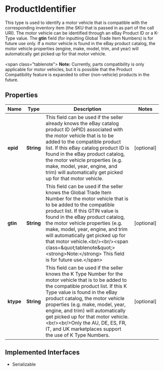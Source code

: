 

# ProductIdentifier

This type is used to identify a motor vehicle that is compatible with the corresponding inventory item (the SKU that is passed in as part of the call URI). The motor vehicle can be identified through an eBay Product ID or a K-Type value. The <strong>gtin</strong> field (for inputting Global Trade Item Numbers) is for future use only. If a motor vehicle is found in the eBay product catalog, the motor vehicle properties (engine, make, model, trim, and year) will automatically get picked up for that motor vehicle.<br/><br/><span class=\"tablenote\"> <strong>Note:</strong> Currently, parts compatibility is only applicable for motor vehicles, but it is possible that the Product Compatibility feature is expanded to other (non-vehicle) products in the future.</span>
## Properties

Name | Type | Description | Notes
------------ | ------------- | ------------- | -------------
**epid** | **String** | This field can be used if the seller already knows the eBay catalog product ID (ePID) associated with the motor vehicle that is to be added to the compatible product list. If this eBay catalog product ID is found in the eBay product catalog, the motor vehicle properties (e.g. make, model, year, engine, and trim) will automatically get picked up for that motor vehicle. |  [optional]
**gtin** | **String** | This field can be used if the seller knows the Global Trade Item Number for the motor vehicle that is to be added to the compatible product list. If this GTIN value is found in the eBay product catalog, the motor vehicle properties (e.g. make, model, year, engine, and trim will automatically get picked up for that motor vehicle.&lt;br/&gt;&lt;br/&gt;&lt;span class&#x3D;\&quot;tablenote\&quot;&gt; &lt;strong&gt;Note:&lt;/strong&gt; This field is for future use.&lt;/span&gt; |  [optional]
**ktype** | **String** | This field can be used if the seller knows the K Type Number for the motor vehicle that is to be added to the compatible product list. If this K Type value is found in the eBay product catalog, the motor vehicle properties (e.g. make, model, year, engine, and trim) will automatically get picked up for that motor vehicle. &lt;br/&gt;&lt;br/&gt;Only the AU, DE, ES, FR, IT, and UK marketplaces support the use of K Type Numbers. |  [optional]


## Implemented Interfaces

* Serializable


